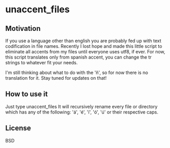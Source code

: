# unaccent_files
## Motivation
If you use a language other than english you are probably fed up with text
codification in file names.
Recently I lost hope and made this little script to eliminate all accents from
my files until everyone uses utf8, if ever.
For now, this script translates only from spanish accent, you can change the tr
strings to whatever fit your needs.

I'm still thinking about what to do with the 'ñ', so for now there is no
translation for it. Stay tuned for updates on that!

## How to use it
Just type 
  unaccent_files
It will recursively rename every file or directory which has any of the
following: 'á', 'é', 'í', 'ó', 'ú' or their respective caps.

## License
BSD

